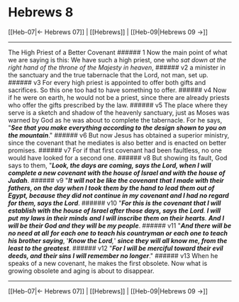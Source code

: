 # Hebrews 8

[[Heb-07|← Hebrews 07]] | [[Hebrews]] | [[Heb-09|Hebrews 09 →]]
***

The High Priest of a Better Covenant ###### 1 Now the main point of what we are saying is this: We have such a high priest, one who _sat down at the right hand of the throne of the Majesty in heaven_, ###### v2 a minister in the sanctuary and the true tabernacle that the Lord, not man, set up. ###### v3 For every high priest is appointed to offer both gifts and sacrifices. So this one too had to have something to offer. ###### v4 Now if he were on earth, he would not be a priest, since there are already priests who offer the gifts prescribed by the law. ###### v5 The place where they serve is a sketch and shadow of the heavenly sanctuary, just as Moses was warned by God as he was about to complete the tabernacle. For he says, "**_See that you make everything according to the design_** **_shown_ _to you on the mountain_**." ###### v6 But now Jesus has obtained a superior ministry, since the covenant that he mediates is also better and is enacted on better promises. ###### v7 For if that first covenant had been faultless, no one would have looked for a second one. ###### v8 But showing its fault, God says to them, "**_Look, the days are coming, says the Lord, when I will complete a new covenant with the house of Israel and with the house of Judah_**. ###### v9 "**_It will not be like the covenant_** **_that I made with their fathers, on the day when I took them by the hand to lead them out of Egypt, because they did not continue in my covenant and I had no regard for them, says the Lord_**. ###### v10 "_**For this is the covenant that I will establish with the house of Israel after those days, says the Lord**. **I will put**_ **_my_ _laws in their minds_** _**and I will inscribe them on their hearts**. **And I will be their God and they will be my people**_. ###### v11 "**_And there will be no need at all_** **_for each one to teach his countryman or each one to teach his brother saying_**, '_**Know the Lord**,_' **_since they will all know me, from the least to the greatest_**. ###### v12 "**_For I will be merciful toward their evil deeds, and their sins I will remember no longer_**." ###### v13 When he speaks of a new covenant, he makes the first obsolete. Now what is growing obsolete and aging is about to disappear.

***
[[Heb-07|← Hebrews 07]] | [[Hebrews]] | [[Heb-09|Hebrews 09 →]]
